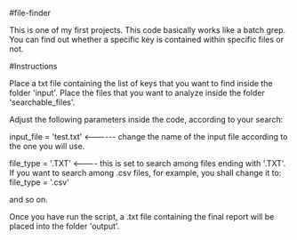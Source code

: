 #file-finder

This is one of my first projects. This code basically works like a batch grep. You can find out whether a specific key is contained within specific files or not.

#Instructions

Place a txt file containing the list of keys that you want to find inside the folder 'input'. Place the files that you want to analyze inside the folder 'searchable_files'.

Adjust the following parameters inside the code, according to your search:

input_file = 'test.txt' <------ change the name of the input file according to the one you will use.

file_type = '.TXT' <---- this is set to search among files ending with '.TXT'. If you want to search among .csv files, for example, you shall change it to: file_type = '.csv'

and so on.

Once you have run the script, a .txt file containing the final report will be placed into the folder 'output'.